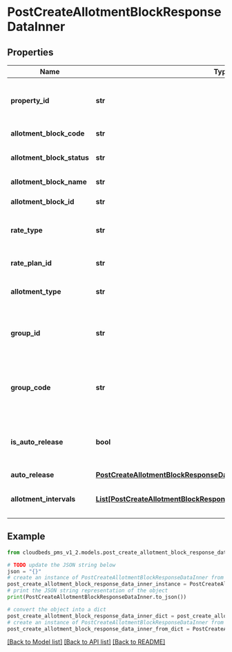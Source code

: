 # PostCreateAllotmentBlockResponseDataInner


## Properties

Name | Type | Description | Notes
------------ | ------------- | ------------- | -------------
**property_id** | **str** | Property ID associated to the allotment block | [optional] 
**allotment_block_code** | **str** | Allotment block code | [optional] 
**allotment_block_status** | **str** | Allotment block status | [optional] 
**allotment_block_name** | **str** | Allotment block name | [optional] 
**allotment_block_id** | **str** | Allotment block ID | [optional] 
**rate_type** | **str** | Rate type for the allotment block | [optional] 
**rate_plan_id** | **str** | Rate plan ID if applicable | [optional] 
**allotment_type** | **str** | the type of allotment block | [optional] 
**group_id** | **str** | Group profile ID associated to the allotment block | [optional] 
**group_code** | **str** | Group profile code associated to the allotment block | [optional] 
**is_auto_release** | **bool** | If the allotment block is configured for auto-release | [optional] 
**auto_release** | [**PostCreateAllotmentBlockResponseDataInnerAutoRelease**](PostCreateAllotmentBlockResponseDataInnerAutoRelease.md) |  | [optional] 
**allotment_intervals** | [**List[PostCreateAllotmentBlockResponseDataInnerAllotmentIntervalsInner]**](PostCreateAllotmentBlockResponseDataInnerAllotmentIntervalsInner.md) | array of interval data by room type | [optional] 

## Example

```python
from cloudbeds_pms_v1_2.models.post_create_allotment_block_response_data_inner import PostCreateAllotmentBlockResponseDataInner

# TODO update the JSON string below
json = "{}"
# create an instance of PostCreateAllotmentBlockResponseDataInner from a JSON string
post_create_allotment_block_response_data_inner_instance = PostCreateAllotmentBlockResponseDataInner.from_json(json)
# print the JSON string representation of the object
print(PostCreateAllotmentBlockResponseDataInner.to_json())

# convert the object into a dict
post_create_allotment_block_response_data_inner_dict = post_create_allotment_block_response_data_inner_instance.to_dict()
# create an instance of PostCreateAllotmentBlockResponseDataInner from a dict
post_create_allotment_block_response_data_inner_from_dict = PostCreateAllotmentBlockResponseDataInner.from_dict(post_create_allotment_block_response_data_inner_dict)
```
[[Back to Model list]](../README.md#documentation-for-models) [[Back to API list]](../README.md#documentation-for-api-endpoints) [[Back to README]](../README.md)


